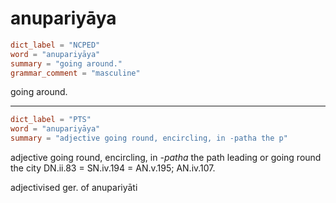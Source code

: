 # anupariyāya

``` toml
dict_label = "NCPED"
word = "anupariyāya"
summary = "going around."
grammar_comment = "masculine"
```

going around.

--------------------

``` toml
dict_label = "PTS"
word = "anupariyāya"
summary = "adjective going round, encircling, in -patha the p"
```

adjective going round, encircling, in *\-patha* the path leading or going round the city DN.ii.83 = SN.iv.194 = AN.v.195; AN.iv.107.

adjectivised ger. of anupariyāti

